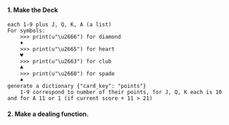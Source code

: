#### 1. Make the Deck
    each 1-9 plus J, Q, K, A (a list)
    For symbols:
        >>> print(u"\u2666") for diamond
        ♦
        >>> print(u"\u2665") for heart
        ♥
        >>> print(u"\u2663") for club
        ♣
        >>> print(u"\u2660") for spade
        ♠
    generate a dictionary {"card_key": "points"}
        1-9 correspond to number of their points, for J, Q, K each is 10 and for A 11 or 1 (if current score + 11 > 21)
        
#### 2. Make a dealing function.
